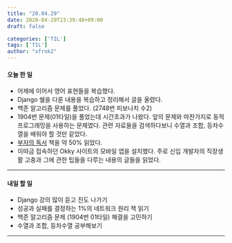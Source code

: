```yaml
---
title: "20.04.29"
date: 2020-04-29T23:39:48+09:00
draft: false

categories: ['TIL']
tags: ['TIL']
author: "xfrnk2"
---
```

#### 오늘 한 일  
+ 어제에 이어서 영어 표현들을 복습했다.
+ Django 쉘을 다룬 내용을 복습하고 정리해서 글을 올렸다.
+ 백준 알고리즘 문제를 풀었다. (2748번 피보나치 수2) 
+ 1904번 문제(01타일)을 풀었는데 시간초과가 나왔다. 앞의 문제와 마찬가지로 동적 프로그래밍을 사용하는 문제였다. 관련 자료들을 검색하다보니 수열과 조합, 등차수열을 배워야 할 것만 같았다.
+ [부자의 독서](http://www.yes24.com/Product/Goods/85012110) 책을 약 50% 읽었다.
+ 이따금 접속하던 Okky 사이트의 모바일 앱을 설치했다. 주로 신입 개발자의 직장생활 고충과 그에 관한 팁들을 다루는 내용의 글들을 읽었다.
   
--- 
#### 내일 할 일  

+ Django 강의 많이 듣고 진도 나가기
+ 성공과 실패를 결정하는 1%의 네트워크 원리 책 읽기
+ 백준 알고리즘 문제 (1904번 01타일) 해결을 고민하기
+ 수열과 조합, 등차수열 공부해보기
---
